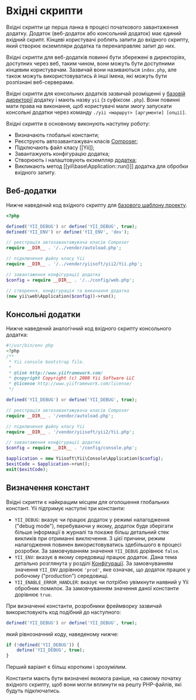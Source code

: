 Вхідні скрипти
==============

Вхідні скрипти це перша ланка в процесі початкового завантаження додатку. Додаток (веб-додаток або консольний додаток)
має єдиний вхідний скрипт. Кінцеві користувачі роблять запити до вхідного скрипту, який створює екземпляри додатка та
перенаправляє запит до них.

Вхідні скрипти для веб-додатків повинні бути збережені в директоріях, доступних через веб, таким чином, вони можуть бути
доступними кінцевим користувачам. Зазвичай вони називаються `index.php`, але також можуть використовуватись й інші
імена, які можуть бути розпізнані веб-серверами.

Вхідні скрипти для консольних додатків зазвичай розміщенні у [базовій директорії](structure-applications.md)
додатку і мають назву `yii` (з суфіксом `.php`). Вони повинні мати права на виконання, щоб користувачі мали змогу
запускати консольні додатки через команду `./yii <маршрут> [аргументи] [опції]`.

Вхідні скрипти в основному виконують наступну роботу:

* Визначають глобальні константи;
* Реєструють автозавантажувач класів [Composer](https://getcomposer.org/doc/01-basic-usage.md#autoloading);
* Підключають файл класу [[Yii]];
* Завантажують конфігурацію додатка;
* Створюють і налаштовують екземпляр [додатка](structure-applications.md);
* Викликають метод [[yii\base\Application::run()]] додатка для обробки вхідного запиту.


## Веб-додатки <span id="web-applications"></span>

Нижче наведений код вхідного скрипту для [базового шаблону проекту](start-installation.md).

```php
<?php

defined('YII_DEBUG') or define('YII_DEBUG', true);
defined('YII_ENV') or define('YII_ENV', 'dev');

// реєстрація автозавантажувача класів Composer
require __DIR__ . '/../vendor/autoload.php';

// підключення файлу класу Yii
require __DIR__ . '/../vendor/yiisoft/yii2/Yii.php';

// завантаження конфігурації додатка
$config = require __DIR__ . '/../config/web.php';

// створення, конфігурація та виконання додатка
(new yii\web\Application($config))->run();
```


## Консольні додатки <span id="console-applications"></span>

Нижче наведений аналогічний код вхідного скрипту консольного додатка:

```php
#!/usr/bin/env php
<?php
/**
 * Yii console bootstrap file.
 *
 * @link http://www.yiiframework.com/
 * @copyright Copyright (c) 2008 Yii Software LLC
 * @license http://www.yiiframework.com/license/
 */

defined('YII_DEBUG') or define('YII_DEBUG', true);

// реєстрація автозавантажувача класів Composer
require __DIR__ . '/vendor/autoload.php';

// підключення файлу класу Yii
require __DIR__ . '/vendor/yiisoft/yii2/Yii.php';

// завантаження конфігурації додатка
$config = require __DIR__ . '/config/console.php';

$application = new Yiisoft\Yii\Console\Application($config);
$exitCode = $application->run();
exit($exitCode);
```


## Визначення констант <span id="defining-constants"></span>

Вхідні скрипти є найкращим місцем для оголошення глобальних констант. Yii підтримує наступні три константи:

* `YII_DEBUG`: вказує чи працює додаток у режимі налагодження ("debug mode"), перебуваючи у якому, додаток
  буде зберігати більше інформації в журналі та покаже більш детальний стек викликів при отриманні виключення. З цієї причини,
  режим налагодження повинен використовуватись здебільшого в процесі розробки. За замовчуванням значення `YII_DEBUG` дорівнює `false`.
* `YII_ENV`: вказує в якому середовищі працює додаток. Дана тема детально розглянута у розділі 
  [Конфігурації](concept-configurations.md#environment-constants). За замовчуванням значення `YII_ENV` дорівнює
  `'prod'`, яке означає, що додаток працює у робочому ("production") середовищі.
* `YII_ENABLE_ERROR_HANDLER`: вказує чи потрібно увімкнути наявний у Yii обробник помилок.
  За замовчуванням значення даної константи дорівнює `true`.

При визначенні константи, розробники фреймворку зазвичай використовують код подібний до наступного:

```php
defined('YII_DEBUG') or define('YII_DEBUG', true);
```

який рівнозначний коду, наведеному нижче:

```php
if (!defined('YII_DEBUG')) {
    define('YII_DEBUG', true);
}
```

Перший варіант є більш коротким і зрозумілим.

Константи мають бути визначені якомога раніше, на самому початку вхідного скрипту, щоб вони могли вплинути на решту
PHP-файлів, які будуть підключатись.
